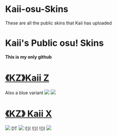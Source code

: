 # Kaii-osu-Skins
These are all the public skins that Kaii has uploaded
# Kaii's Public osu! Skins
**This is my only github**

# [《KZ》Kaii Z](https://drive.google.com/drive/folders/1LsZY-1dl3LbEHOw9b9WgHVutiHGSFYbG?usp=share_link)
Also a blue variant
![](https://i.imgur.com/du4Skhl.jpeg)
![](https://i.imgur.com/XlCLCOb.jpeg)

# [《KZ》 Kaii X](https://drive.google.com/drive/folders/1FBIf3KIVdSursbgVeWPDEr2OtgFZZfIt)
![](https://i.imgur.com/SGqufWi.png)
DT ![](https://i.imgur.com/eQGjw5o.png)
![](
![](
![](
![](https://i.imgur.com/d5xRVBJ.png)
